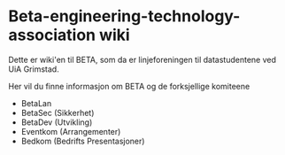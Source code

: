 # Beta-engineering-technology-association wiki
Dette er wiki'en til BETA, som da er linjeforeningen til datastudentene ved UiA Grimstad.

Her vil du finne informasjon om BETA og de forksjellige komiteene 
* BetaLan 
* BetaSec (Sikkerhet)
* BetaDev (Utvikling)
* Eventkom (Arrangementer)
* Bedkom (Bedrifts Presentasjoner)
